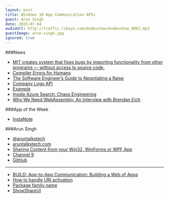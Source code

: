 ```yaml
---
layout: post
title: Windows 10 App Communication APIs
guest: Arun Singh
date: 2015-07-04
audioUrl: http://traffic.libsyn.com/msdevshow/msdevshow_0062.mp3
guestImage: arun-singh.jpg
ignored: true
---
```


###News

 - [MIT creates system that fixes bugs by importing functionality from other programs — without access to source code.](https://newsoffice.mit.edu/2015/automatic-code-bug-repair-0629)
 - [Compiler Errors for Humans](http://elm-lang.org/blog/compiler-errors-for-humans)
 - [The Software Engineer’s Guide to Negotiating a Raise](http://www.mgadams.com/2015/06/30/the-software-engineers-guide-to-negotiating-a-raise/)
 - [Company Logo API](http://blog.clearbit.com/logo)
  - [Example](https://jsfiddle.net/1csab13x/1/)
 - [Inside Azure Search: Chaos Engineering](http://azure.microsoft.com/blog/2015/07/01/inside-azure-search-chaos-engineering)
 - [Why We Need WebAssembly: An Interview with Brendan Eich](https://brendaneich.com/2015/06/from-asm-js-to-webassembly/)


###App of the Week

 - [InstaNote](https://www.windowsphone.com/s?appid=0fe18e4d-38f8-4d4e-8d09-ae349c2fbf9a)

###Arun Singh

 - [@aruntalkstech](https://twitter.com/aruntalkstech)
 - [aruntalkstech.com](http://aruntalkstech.com)
  - [Sharing Content from your Win32, WinForms or WPF     App](https://aruntalkstech.wordpress.com/2015/04/14/sharing-content-from-your-win32-winforms-or-wpf-app/)
 - [Channel 9](https://channel9.msdn.com/Events/Speakers/arunjeet-singh)
 - [GitHub](https://github.com/arunjeetsingh)

-------------------

 - [BUILD: App-to-App Communication: Building a Web of     Apps](https://channel9.msdn.com/events/Build/2015/3-765)
 - [How to handle URI activation](https://msdn.microsoft.com/en-us/library/windows/apps/xaml/hh779670.aspx)
 - [Package family name](https://msdn.microsoft.com/en-us/library/windows/apps/windows.applicationmodel.packageid.familyname.aspx)
 - [ShowShareUI](https://msdn.microsoft.com/en-us/library/windows/apps/windows.applicationmodel.datatransfer.datatransfermanager.showshareui.aspx)